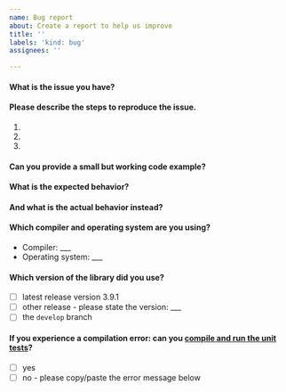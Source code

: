 ```yaml
---
name: Bug report
about: Create a report to help us improve
title: ''
labels: 'kind: bug'
assignees: ''

---
```


<!-- Provide a concise summary of the issue in the title above. -->

#### What is the issue you have?

<!-- Provide a detailed introduction to the issue itself, and why you consider it to be a bug. -->
<!-- If possible, be specific and add stack traces, error messages, etc. Avoid vague terms like "crash" or "doesn't work". -->

#### Please describe the steps to reproduce the issue.

<!-- Provide a link to a live example, or an unambiguous set of steps to -->
<!-- reproduce this bug. Include code to reproduce, if relevant -->

1.
2.
3.

#### Can you provide a small but working code example?

<!-- Please understand that we cannot analyze and debug large code bases. -->

#### What is the expected behavior?

<!-- Tell us what should happen -->

#### And what is the actual behavior instead?

<!-- Tell us what happens instead. -->

#### Which compiler and operating system are you using?

<!-- Include as many relevant details about the environment you experienced the bug in. -->
<!-- Make sure you use a supported compiler, see https://github.com/nlohmann/json#supported-compilers. -->

- Compiler: ___
- Operating system: ___

#### Which version of the library did you use?

<!-- Please add an `x` to the respective line. -->

- [ ] latest release version 3.9.1
- [ ] other release - please state the version: ___
- [ ] the `develop` branch

#### If you experience a compilation error: can you [compile and run the unit tests](https://github.com/nlohmann/json#execute-unit-tests)?

- [ ] yes
- [ ] no - please copy/paste the error message below
